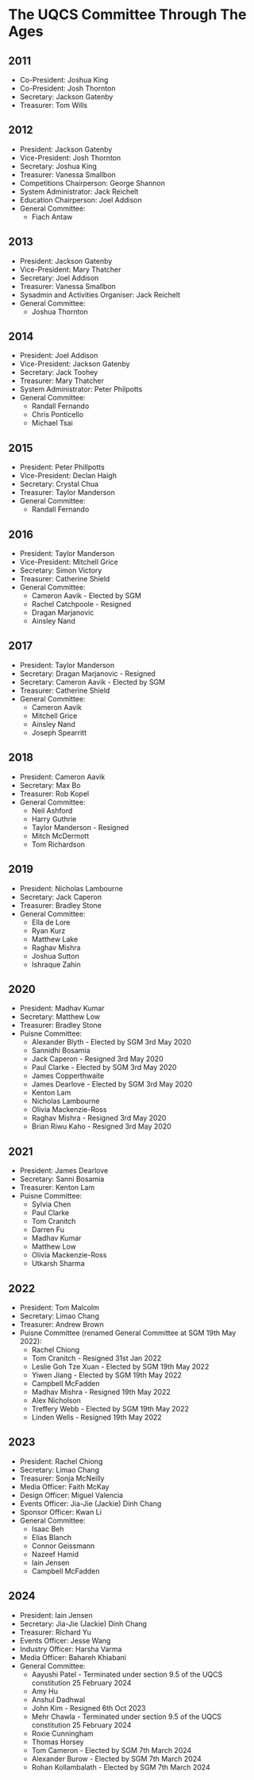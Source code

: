 # The UQCS Committee Through The Ages

## 2011
- Co-President: Joshua King
- Co-President: Josh Thornton
- Secretary: Jackson Gatenby
- Treasurer: Tom Wills

## 2012  
- President: Jackson Gatenby
- Vice-President: Josh Thornton
- Secretary: Joshua King
- Treasurer: Vanessa Smallbon
- Competitions Chairperson: George Shannon
- System Administrator: Jack Reichelt
- Education Chairperson: Joel Addison
- General Committee:
  - Fiach Antaw

## 2013
- President: Jackson Gatenby
- Vice-President: Mary Thatcher
- Secretary: Joel Addison
- Treasurer: Vanessa Smallbon
- Sysadmin and Activities Organiser: Jack Reichelt
- General Committee:
  - Joshua Thornton

## 2014
- President: Joel Addison
- Vice-President: Jackson Gatenby
- Secretary: Jack Toohey
- Treasurer: Mary Thatcher
- System Administrator: Peter Philpotts
- General Committee:
  - Randall Fernando
  - Chris Ponticello
  - Michael Tsai

## 2015
- President: Peter Phillpotts
- Vice-President: Declan Haigh
- Secretary: Crystal Chua
- Treasurer: Taylor Manderson
- General Committee:
  - Randall Fernando

## 2016
- President: Taylor Manderson
- Vice-President: Mitchell Grice
- Secretary: Simon Victory
- Treasurer: Catherine Shield
- General Committee:
  - Cameron Aavik - Elected by SGM
  - Rachel Catchpoole - Resigned
  - Dragan Marjanovic
  - Ainsley Nand

## 2017
- President: Taylor Manderson
- Secretary: Dragan Marjanovic - Resigned
- Secretary: Cameron Aavik - Elected by SGM
- Treasurer: Catherine Shield
- General Committee:
  - Cameron Aavik
  - Mitchell Grice
  - Ainsley Nand
  - Joseph Spearritt

## 2018
- President: Cameron Aavik
- Secretary: Max Bo
- Treasurer: Rob Kopel
- General Committee:
  - Neil Ashford
  - Harry Guthrie
  - Taylor Manderson - Resigned
  - Mitch McDermott
  - Tom Richardson

## 2019
- President: Nicholas Lambourne
- Secretary:  Jack Caperon
- Treasurer: Bradley Stone
- General Committee:
  - Ella de Lore
  - Ryan Kurz
  - Matthew Lake
  - Raghav Mishra
  - Joshua Sutton
  - Ishraque Zahin

## 2020
- President: Madhav Kumar
- Secretary: Matthew Low
- Treasurer: Bradley Stone
- Puisne Committee:
  - Alexander Blyth - Elected by SGM 3rd May 2020
  - Sannidhi Bosamia
  - Jack Caperon - Resigned 3rd May 2020
  - Paul Clarke - Elected by SGM 3rd May 2020
  - James Copperthwaite
  - James Dearlove - Elected by SGM 3rd May 2020
  - Kenton Lam
  - Nicholas Lambourne
  - Olivia Mackenzie-Ross
  - Raghav Mishra - Resigned 3rd May 2020
  - Brian Riwu Kaho - Resigned 3rd May 2020

## 2021
- President: James Dearlove
- Secretary: Sanni Bosamia
- Treasurer: Kenton Lam
- Puisne Committee:
  - Sylvia Chen
  - Paul Clarke
  - Tom Cranitch
  - Darren Fu
  - Madhav Kumar
  - Matthew Low
  - Olivia Mackenzie-Ross
  - Utkarsh Sharma

## 2022
- President: Tom Malcolm
- Secretary: Limao Chang
- Treasurer: Andrew Brown
- Puisne Committee (renamed General Committee at SGM 19th May 2022):
  - Rachel Chiong
  - Tom Cranitch - Resigned 31st Jan 2022
  - Leslie Goh Tze Xuan - Elected by SGM 19th May 2022
  - Yiwen Jiang - Elected by SGM 19th May 2022
  - Campbell McFadden
  - Madhav Mishra - Resigned 19th May 2022
  - Alex Nicholson
  - Treffery Webb - Elected by SGM 19th May 2022
  - Linden Wells - Resigned 19th May 2022

## 2023
- President: Rachel Chiong
- Secretary: Limao Chang
- Treasurer: Sonja McNeilly
- Media Officer: Faith McKay
- Design Officer: Miguel Valencia
- Events Officer: Jia-Jie (Jackie) Dinh Chang
- Sponsor Officer: Kwan Li
- General Committee:
  - Isaac Beh
  - Elias Blanch
  - Connor Geissmann
  - Nazeef Hamid
  - Iain Jensen
  - Campbell McFadden

## 2024
- President: Iain Jensen
- Secretary: Jia-Jie (Jackie) Dinh Chang
- Treasurer: Richard Yu
- Events Officer: Jesse Wang
- Industry Officer: Harsha Varma
- Media Officer: Bahareh Khiabani
- General Committee:
  - Aayushi Patel - Terminated under section 9.5 of the UQCS constitution 25 February 2024
  - Amy Hu
  - Anshul Dadhwal
  - John Kim - Resigned 6th Oct 2023
  - Mehr Chawla - Terminated under section 9.5 of the UQCS constitution 25 February 2024
  - Roxie Cunningham
  - Thomas Horsey
  - Tom Cameron - Elected by SGM 7th March 2024
  - Alexander Burow - Elected by SGM 7th March 2024
  - Rohan Kollambalath - Elected by SGM 7th March 2024
